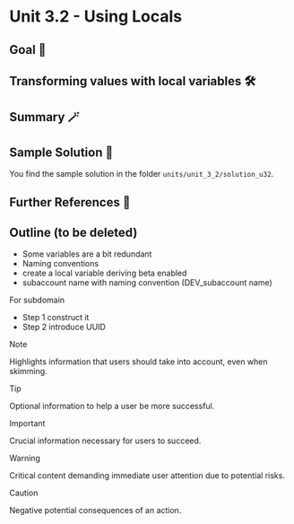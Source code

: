 # Unit 3.2 - Using Locals

## Goal 🎯

## Transforming values with local variables 🛠️

## Summary 🪄


## Sample Solution 🛟

You find the sample solution in the folder `units/unit_3_2/solution_u32`.

## Further References 📝


## Outline (to be deleted)

- Some variables are a bit redundant
- Naming conventions
- create a local variable deriving beta enabled
- subaccount name with naming convention (DEV_subaccount name)

For subdomain

- Step 1 construct it
- Step 2 introduce UUID

> [!NOTE]
> Highlights information that users should take into account, even when skimming.

> [!TIP]
> Optional information to help a user be more successful.

> [!IMPORTANT]
> Crucial information necessary for users to succeed.

> [!WARNING]
> Critical content demanding immediate user attention due to potential risks.

> [!CAUTION]
> Negative potential consequences of an action.
